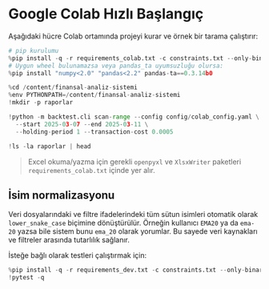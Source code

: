 # Google Colab Hızlı Başlangıç

Aşağıdaki hücre Colab ortamında projeyi kurar ve örnek bir tarama çalıştırır:

```python
# pip kurulumu
%pip install -q -r requirements_colab.txt -c constraints.txt --only-binary=:all: --no-binary=pandas-ta
# Uygun wheel bulunamazsa veya pandas_ta uyumsuzluğu olursa:
%pip install "numpy<2.0" "pandas<2.2" pandas-ta==0.3.14b0

%cd /content/finansal-analiz-sistemi
%env PYTHONPATH=/content/finansal-analiz-sistemi
!mkdir -p raporlar

!python -m backtest.cli scan-range --config config/colab_config.yaml \
  --start 2025-03-07 --end 2025-03-11 \
  --holding-period 1 --transaction-cost 0.0005

!ls -la raporlar | head
```

> Excel okuma/yazma için gerekli `openpyxl` ve `XlsxWriter` paketleri `requirements_colab.txt` içinde yer alır.

## İsim normalizasyonu

Veri dosyalarındaki ve filtre ifadelerindeki tüm sütun isimleri otomatik olarak
`lower_snake_case` biçimine dönüştürülür. Örneğin kullanıcı `EMA20` ya da
`ema-20` yazsa bile sistem bunu `ema_20` olarak yorumlar. Bu sayede veri
kaynakları ve filtreler arasında tutarlılık sağlanır.

İsteğe bağlı olarak testleri çalıştırmak için:

```python
%pip install -q -r requirements_dev.txt -c constraints.txt --only-binary=:all: --no-binary=pandas-ta
!pytest -q
```
